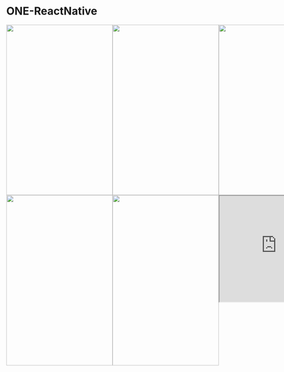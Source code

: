 # ONE-ReactNative
<div style="display:flex;"> 
<img width="280" height="450" src="https://github.com/kenvies/ONE-ReactNative/blob/master/dis/Simulator%20Screen%20Shot%202017年8月16日%20下午3.12.04.png"/>
<img width="280" height="450" src="https://github.com/kenvies/ONE-ReactNative/blob/master/dis/Simulator%20Screen%20Shot%202017年8月16日%20下午3.12.12.png"/>
<img width="280" height="450" src="https://github.com/kenvies/ONE-ReactNative/blob/master/dis/Simulator%20Screen%20Shot%202017年8月16日%20下午3.12.17.png"/>
  </div>
  <div style="display:flex;"> 
<img width="280" height="450" src="https://github.com/kenvies/ONE-ReactNative/blob/master/dis/Simulator%20Screen%20Shot%202017年8月16日%20下午3.12.24.png"/>
<img width="280" height="450" src="https://github.com/kenvies/ONE-ReactNative/blob/master/dis/Simulator%20Screen%20Shot%202017年8月16日%20下午3.12.43.png"/>
<iframe height=280 width=450 src="http://ww4.sinaimg.cn/mw690/e75a115bgw1f3rrbzv1m8g209v0diqv7.gif">
  </div>
Usage
-----

### Step One

```
npm install -g react-native-cli
```
### Step Two

```
npm install
```
### Step Three

```
react-native start
```
